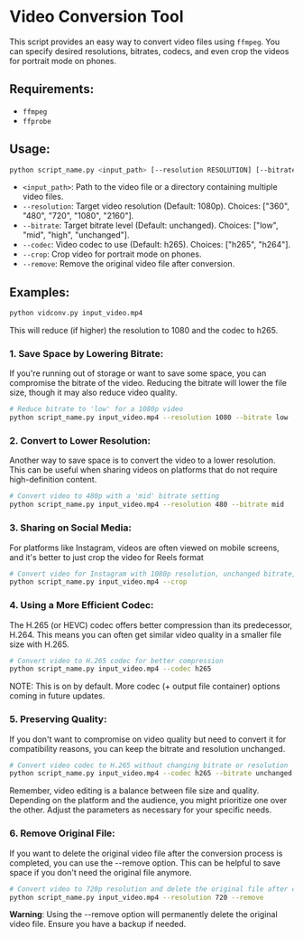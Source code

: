 # Video Conversion Tool

This script provides an easy way to convert video files using `ffmpeg`. You can specify desired resolutions, bitrates, codecs, and even crop the videos for portrait mode on phones.

## Requirements:
- `ffmpeg`
- `ffprobe`

## Usage:

```bash
python script_name.py <input_path> [--resolution RESOLUTION] [--bitrate BITRATE] [--codec CODEC] [--crop]
```

- `<input_path>`: Path to the video file or a directory containing multiple video files.
- `--resolution`: Target video resolution (Default: 1080p). Choices: ["360", "480", "720", "1080", "2160"].
- `--bitrate`: Target bitrate level (Default: unchanged). Choices: ["low", "mid", "high", "unchanged"].
- `--codec`: Video codec to use (Default: h265). Choices: ["h265", "h264"].
- `--crop`: Crop video for portrait mode on phones.
- `--remove`: Remove the original video file after conversion.


## Examples:

```bash
python vidconv.py input_video.mp4 
```
This will reduce (if higher) the resolution to 1080 and the codec to h265. 

### 1. Save Space by Lowering Bitrate:
If you're running out of storage or want to save some space, you can compromise the bitrate of the video. Reducing the bitrate will lower the file size, though it may also reduce video quality.

```bash
# Reduce bitrate to 'low' for a 1080p video
python script_name.py input_video.mp4 --resolution 1080 --bitrate low
```

### 2. Convert to Lower Resolution:
Another way to save space is to convert the video to a lower resolution. This can be useful when sharing videos on platforms that do not require high-definition content.
```bash
# Convert video to 480p with a 'mid' bitrate setting
python script_name.py input_video.mp4 --resolution 480 --bitrate mid
```

### 3. Sharing on Social Media:
For platforms like Instagram, videos are often viewed on mobile screens, and it's better to just crop the video for Reels format 

```bash
# Convert video for Instagram with 1080p resolution, unchanged bitrate, and cropped for portrait mode
python script_name.py input_video.mp4 --crop
```

### 4. Using a More Efficient Codec:
The H.265 (or HEVC) codec offers better compression than its predecessor, H.264. This means you can often get similar video quality in a smaller file size with H.265.

```bash
# Convert video to H.265 codec for better compression
python script_name.py input_video.mp4 --codec h265
```
NOTE: This is on by default. More codec (+ output file container) options coming in future updates. 

### 5. Preserving Quality:
If you don't want to compromise on video quality but need to convert it for compatibility reasons, you can keep the bitrate and resolution unchanged.

```bash
# Convert video codec to H.265 without changing bitrate or resolution
python script_name.py input_video.mp4 --codec h265 --bitrate unchanged
```
Remember, video editing is a balance between file size and quality. Depending on the platform and the audience, you might prioritize one over the other. Adjust the parameters as necessary for your specific needs.

### 6. Remove Original File:
If you want to delete the original video file after the conversion process is completed, you can use the --remove option. This can be helpful to save space if you don't need the original file anymore.

```bash
# Convert video to 720p resolution and delete the original file after conversion
python script_name.py input_video.mp4 --resolution 720 --remove
```
**Warning**: Using the --remove option will permanently delete the original video file. Ensure you have a backup if needed.
